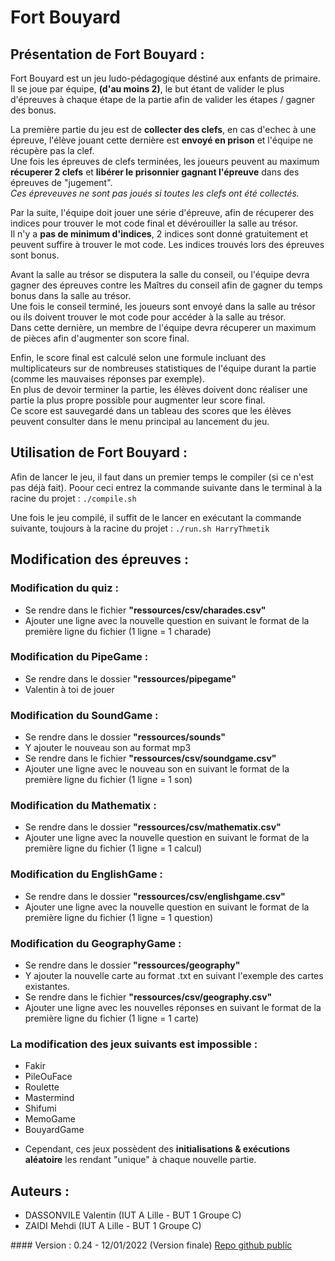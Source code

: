 # Fort Bouyard

## Présentation de Fort Bouyard : 
Fort Bouyard est un jeu ludo-pédagogique déstiné aux enfants de primaire.  
Il se joue par équipe, **(d'au moins 2)**, le but étant de valider le plus d'épreuves à chaque étape de la partie afin de valider les étapes / gagner des bonus. 
 
La première partie du jeu est de **collecter des clefs**, en cas d'echec à une épreuve, l'élève jouant cette dernière est **envoyé en prison** et l'équipe ne récupère pas la clef.  
Une fois les épreuves de clefs terminées, les joueurs peuvent au maximum **récuperer 2 clefs** et **libérer le prisonnier gagnant l'épreuve** dans des épreuves de "jugement".  
*Ces épreveuves ne sont pas joués si toutes les clefs ont été collectés.*
 
Par la suite, l'équipe doit jouer une série d'épreuve, afin de récuperer des indices pour trouver le mot code final et dévérouiller la salle au trésor.  
Il n'y a **pas de minimum d'indices**, 2 indices sont donné gratuitement et peuvent suffire à trouver le mot code. Les indices trouvés lors des épreuves sont bonus. 
 
Avant la salle au trésor se disputera la salle du conseil, ou l'équipe devra gagner des épreuves contre les Maîtres du conseil afin de gagner du temps bonus dans la salle au trésor.  
Une fois le conseil terminé, les joueurs sont envoyé dans la salle au trésor ou ils doivent trouver le mot code pour accéder à la salle au trésor.  
Dans cette dernière, un membre de l'équipe devra récuperer un maximum de pièces afin d'augmenter son score final. 
 
Enfin, le score final est calculé selon une formule incluant des multiplicateurs sur de nombreuses statistiques de l'équipe durant la partie (comme les mauvaises réponses par exemple).   
En plus de devoir terminer la partie, les élèves doivent donc réaliser une partie la plus propre possible pour augmenter leur score final.  
Ce score est sauvegardé dans un tableau des scores que les élèves peuvent consulter dans le menu principal au lancement du jeu.

## Utilisation de Fort Bouyard :

Afin de lancer le jeu, il faut dans un premier temps le compiler (si ce n'est pas déjà fait). 
Poour ceci entrez la commande suivante dans le terminal à la racine du projet :
`./compile.sh`

Une fois le jeu compilé, il suffit de le lancer en exécutant la commande suivante, toujours à la racine du projet :
`./run.sh HarryThmetik`

## Modification des épreuves :

### Modification du quiz :
* Se rendre dans le fichier **"ressources/csv/charades.csv"**
* Ajouter une ligne avec la nouvelle question en suivant le format de la première ligne du fichier (1 ligne = 1 charade)

### Modification du PipeGame :
* Se rendre dans le dossier **"ressources/pipegame"**
* Valentin à toi de jouer

### Modification du SoundGame :
* Se rendre dans le dossier **"ressources/sounds"**
* Y ajouter le nouveau son au format mp3
* Se rendre dans le fichier **"ressources/csv/soundgame.csv"**
* Ajouter une ligne avec le nouveau son en suivant le format de la première ligne du fichier (1 ligne = 1 son)

### Modification du Mathematix :
* Se rendre dans le dossier **"ressources/csv/mathematix.csv"**
* Ajouter une ligne avec la nouvelle question en suivant le format de la première ligne du fichier (1 ligne = 1 calcul)

### Modification du EnglishGame :
* Se rendre dans le dossier **"ressources/csv/englishgame.csv"**
* Ajouter une ligne avec la nouvelle question en suivant le format de la première ligne du fichier (1 ligne = 1 question)

### Modification du GeographyGame :
* Se rendre dans le dossier **"ressources/geography"**
* Y ajouter la nouvelle carte au format .txt en suivant l'exemple des cartes existantes.
* Se rendre dans le fichier **"ressources/csv/geography.csv"**
* Ajouter une ligne avec les nouvelles réponses en suivant le format de la première ligne du fichier (1 ligne = 1 carte)

### La modification des jeux suivants est impossible :
* Fakir
* PileOuFace
* Roulette
* Mastermind
* Shifumi
* MemoGame
* BouyardGame
- Cependant, ces jeux possèdent des **initialisations & exécutions aléatoire** les rendant "unique" à chaque nouvelle partie.

## Auteurs :
* DASSONVILE Valentin (IUT A Lille - BUT 1 Groupe C)
* ZAIDI Mehdi (IUT A Lille - BUT 1 Groupe C)

#### Version : 0.24 - 12/01/2022 (Version finale)
[Repo github public](https://github.com/Hidoyatmz/SAE102PUBLIC)